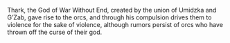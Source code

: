 Thark, the God of War Without End, created by the union of Umidzka and G’Zab, gave rise to the orcs, and through his compulsion drives them to violence for the sake of violence, although rumors persist of orcs who have thrown off the curse of their god.